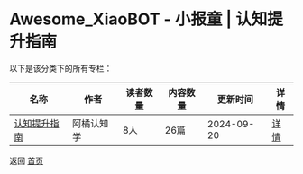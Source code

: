 # Awesome_XiaoBOT - 小报童 | 认知提升指南

以下是该分类下的所有专栏：

| 名称 | 作者 | 读者数量 | 内容数量 | 更新时间 | 详情 |
|------|------|----------|----------|----------|------|
| [认知提升指南](https://xiaobot.net/p/tirenzhi?refer=9c3f1c95-a052-465a-9902-f6d75080262a) | 阿橘认知学 | 8人 | 26篇 |  2024-09-20 | [详情](data/tirenzhi.md) |


返回 [首页](../README.md)
